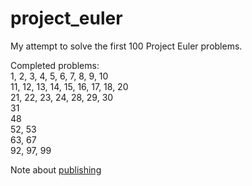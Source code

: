 # project_euler

My attempt to solve the first 100 Project Euler problems. 

Completed problems: <br />
1, 2, 3, 4, 5, 6, 7, 8, 9, 10 <br />
11, 12, 13, 14, 15, 16, 17, 18, 20 <br />
21, 22, 23, 24, 28, 29, 30 <br />
31 <br />
48 <br />
52, 53 <br />
63, 67 <br />
92, 97, 99 <br />

Note about [publishing](https://projecteuler.net/about#publish)
